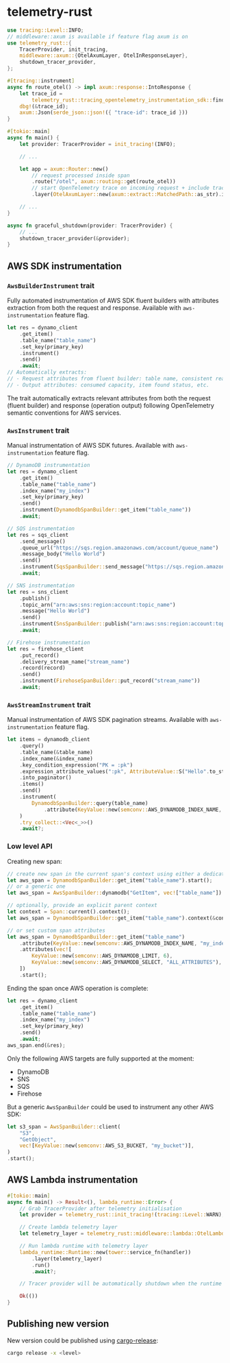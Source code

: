 # telemetry-rust

```rust
use tracing::Level::INFO;
// middleware::axum is available if feature flag axum is on
use telemetry_rust::{
    TracerProvider, init_tracing,
    middleware::axum::{OtelAxumLayer, OtelInResponseLayer},
    shutdown_tracer_provider,
};

#[tracing::instrument]
async fn route_otel() -> impl axum::response::IntoResponse {
    let trace_id =
        telemetry_rust::tracing_opentelemetry_instrumentation_sdk::find_current_trace_id();
    dbg!(&trace_id);
    axum::Json(serde_json::json!({ "trace-id": trace_id }))
}

#[tokio::main]
async fn main() {
    let provider: TracerProvider = init_tracing!(INFO);

    // ...

    let app = axum::Router::new()
        // request processed inside span
        .route("/otel", axum::routing::get(route_otel))
        // start OpenTelemetry trace on incoming request + include trace context as header into the response
        .layer(OtelAxumLayer::new(axum::extract::MatchedPath::as_str).inject_context(true));

    // ...
}

async fn graceful_shutdown(provider: TracerProvider) {
    // ...
    shutdown_tracer_provider(&provider);
}
```

## AWS SDK instrumentation

### `AwsBuilderInstrument` trait

Fully automated instrumentation of AWS SDK fluent builders with attributes extraction from both the request and response.
Available with `aws-instrumentation` feature flag.

```rust
let res = dynamo_client
    .get_item()
    .table_name("table_name")
    .set_key(primary_key)
    .instrument()
    .send()
    .await;
// Automatically extracts:
// - Request attributes from fluent builder: table name, consistent read, projection expression, etc.
// - Output attributes: consumed capacity, item found status, etc.
```

The trait automatically extracts relevant attributes from both the request (fluent builder) and response (operation output) following OpenTelemetry semantic conventions for AWS services.

### `AwsInstrument` trait

Manual instrumentation of AWS SDK futures.
Available with `aws-instrumentation` feature flag.

```rust
// DynamoDB instrumentation
let res = dynamo_client
    .get_item()
    .table_name("table_name")
    .index_name("my_index")
    .set_key(primary_key)
    .send()
    .instrument(DynamodbSpanBuilder::get_item("table_name"))
    .await;

// SQS instrumentation
let res = sqs_client
    .send_message()
    .queue_url("https://sqs.region.amazonaws.com/account/queue_name")
    .message_body("Hello World")
    .send()
    .instrument(SqsSpanBuilder::send_message("https://sqs.region.amazonaws.com/account/queue_name"))
    .await;

// SNS instrumentation
let res = sns_client
    .publish()
    .topic_arn("arn:aws:sns:region:account:topic_name")
    .message("Hello World")
    .send()
    .instrument(SnsSpanBuilder::publish("arn:aws:sns:region:account:topic_name"))
    .await;

// Firehose instrumentation
let res = firehose_client
    .put_record()
    .delivery_stream_name("stream_name")
    .record(record)
    .send()
    .instrument(FirehoseSpanBuilder::put_record("stream_name"))
    .await;
```

### `AwsStreamInstrument` trait

Manual instrumentation of AWS SDK pagination streams.
Available with `aws-instrumentation` feature flag.

```rust
let items = dynamodb_client
    .query()
    .table_name(&table_name)
    .index_name(&index_name)
    .key_condition_expression("PK = :pk")
    .expression_attribute_values(":pk", AttributeValue::S("Hello".to_string()))
    .into_paginator()
    .items()
    .send()
    .instrument(
        DynamodbSpanBuilder::query(table_name)
            .attribute(KeyValue::new(semconv::AWS_DYNAMODB_INDEX_NAME, index_name)),
    )
    .try_collect::<Vec<_>>()
    .await?;
```

### Low level API

Creating new span:

```rust
// create new span in the current span's context using either a dedicated constructor
let aws_span = DynamodbSpanBuilder::get_item("table_name").start();
// or a generic one
let aws_span = AwsSpanBuilder::dynamodb("GetItem", vec!["table_name"]).start();

// optionally, provide an explicit parent context
let context = Span::current().context();
let aws_span = DynamodbSpanBuilder::get_item("table_name").context(&context).start();

// or set custom span attributes
let aws_span = DynamodbSpanBuilder::get_item("table_name")
    .attribute(KeyValue::new(semconv::AWS_DYNAMODB_INDEX_NAME, "my_index"))
    .attributes(vec![
        KeyValue::new(semconv::AWS_DYNAMODB_LIMIT, 6),
        KeyValue::new(semconv::AWS_DYNAMODB_SELECT, "ALL_ATTRIBUTES"),
    ])
    .start();
```

Ending the span once AWS operation is complete:

```rust
let res = dynamo_client
    .get_item()
    .table_name("table_name")
    .index_name("my_index")
    .set_key(primary_key)
    .send()
    .await;
aws_span.end(&res);
```

Only the following AWS targets are fully supported at the moment:

 * DynamoDB
 * SNS
 * SQS
 * Firehose

But a generic `AwsSpanBuilder` could be used to instrument any other AWS SDK:

```rust
let s3_span = AwsSpanBuilder::client(
    "S3",
    "GetObject",
    vec![KeyValue::new(semconv::AWS_S3_BUCKET, "my_bucket")],
)
.start();
```

## AWS Lambda instrumentation

```rust
#[tokio::main]
async fn main() -> Result<(), lambda_runtime::Error> {
    // Grab TracerProvider after telemetry initialisation
    let provider = telemetry_rust::init_tracing!(tracing::Level::WARN);

    // Create lambda telemetry layer
    let telemetry_layer = telemetry_rust::middleware::lambda::OtelLambdaLayer::new(provider);

    // Run lambda runtime with telemetry layer
    lambda_runtime::Runtime::new(tower::service_fn(handler))
        .layer(telemetry_layer)
        .run()
        .await?;

    // Tracer provider will be automatically shutdown when the runtime is dropped

    Ok(())
}
```

## Publishing new version

New version could be published using [cargo-release](https://github.com/crate-ci/cargo-release?tab=readme-ov-file#install):

```sh
cargo release -x <level>
```
